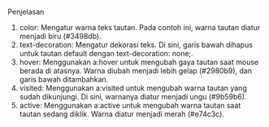 Penjelasan

1. color: Mengatur warna teks tautan. Pada contoh ini, warna tautan diatur menjadi biru (#3498db).
2. text-decoration: Mengatur dekorasi teks. Di sini, garis bawah dihapus untuk tautan default dengan text-decoration: none;.
3. hover: Menggunakan a:hover untuk mengubah gaya tautan saat mouse berada di atasnya. Warna diubah menjadi lebih gelap (#2980b9), dan garis bawah ditambahkan.
4. visited: Menggunakan a:visited untuk mengubah warna tautan yang sudah dikunjungi. Di sini, warnanya diatur menjadi ungu (#9b59b6).
5. active: Menggunakan a:active untuk mengubah warna tautan saat tautan sedang diklik. Warna diatur menjadi merah (#e74c3c).